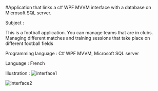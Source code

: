 #Application that links a c# WPF MVVM interface with a database on Microsoft SQL server.

Subject :

This is a football application. You can manage teams that are in clubs. 
Managing different matches and training sessions that take place on different football fields

Programming language : C# WPF MVVM, Microsoft SQL server

Language : French

Illustration :
![interface1](https://user-images.githubusercontent.com/88058374/151894989-4d3e20f2-5c68-47d8-98dc-89162858cfbf.png)

![interface2](https://user-images.githubusercontent.com/88058374/151895005-4136c88e-cfd2-4627-93cd-4dc8b225339f.png)
